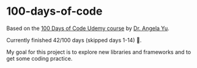 # 100-days-of-code

Based on the [100 Days of Code Udemy course](https://www.udemy.com/course/100-days-of-code/) by [Dr. Angela Yu](https://github.com/angelabauer?tab=repositories).

Currently finished 42/100 days (skipped days 1-14) 🥳.

My goal for this project is to explore new libraries and frameworks and to get some coding practice.
